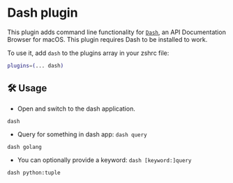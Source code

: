 # Dash plugin

This plugin adds command line functionality for [`Dash`](https://kapeli.com/dash),
an API Documentation Browser for macOS. This plugin requires Dash to be
installed to work.

To use it, add `dash` to the plugins array in your zshrc file:

```zsh
plugins=(... dash)
```

## 🛠️ Usage

-   Open and switch to the dash application.

```
dash
```

-   Query for something in dash app: `dash query`

```
dash golang
```

-   You can optionally provide a keyword: `dash [keyword:]query`

```
dash python:tuple
```
